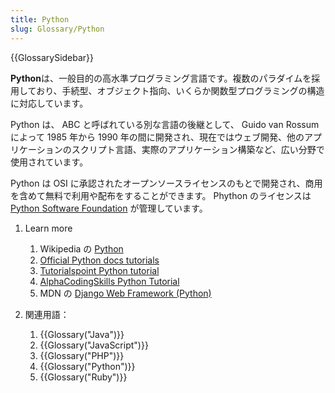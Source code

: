 ```yaml
---
title: Python
slug: Glossary/Python
---
```


{{GlossarySidebar}}

**Python**は、一般目的の高水準プログラミング言語です。複数のパラダイムを採用しており、手続型、オブジェクト指向、いくらか関数型プログラミングの構造に対応しています。

Python は、 ABC と呼ばれている別な言語の後継として、 Guido van Rossum によって 1985 年から 1990 年の間に開発され、現在ではウェブ開発、他のアプリケーションのスクリプト言語、実際のアプリケーション構築など、広い分野で使用されています。

Python は OSI に承認されたオープンソースライセンスのもとで開発され、商用を含めて無料で利用や配布をすることができます。 Phython のライセンスは [Python Software Foundation](https://www.python.org/psf) が管理しています。

1. Learn more

   1. Wikipedia の [Python](https://ja.wikipedia.org/wiki/Python)
   2. [Official Python docs tutorials](https://docs.python.org/3/tutorial/index.html)
   3. [Tutorialspoint Python tutorial](http://www.tutorialspoint.com/python/index.htm)
   4. [AlphaCodingSkills Python Tutorial](https://www.alphacodingskills.com/python/python-tutorial.php)
   5. MDN の [Django Web Framework (Python)](/ja/docs/Learn/Server-side/Django)

2. 関連用語：

   1. {{Glossary("Java")}}
   2. {{Glossary("JavaScript")}}
   3. {{Glossary("PHP")}}
   4. {{Glossary("Python")}}
   5. {{Glossary("Ruby")}}
